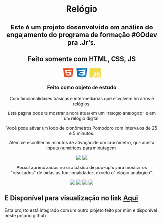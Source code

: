 <div align="center">

  <h1> Relógio</h1>
  <h2> Este é um projeto desenvolvido em análise de engajamento do programa de formação #GOdev pra .Jr's.</h2>
  <h2> Feito somente com HTML, CSS, JS</h2>

  <div align="center">
    <img align="center" alt="Rafa-HTML" height="30" width="40" src="https://raw.githubusercontent.com/devicons/devicon/master/icons/html5/html5-original.svg">
    <img align="center" alt="Rafa-CSS" height="30" width="40" src="https://raw.githubusercontent.com/devicons/devicon/master/icons/css3/css3-original.svg">
    <img align="center" alt="Rafa-Js" height="30" width="40" src="https://raw.githubusercontent.com/devicons/devicon/master/icons/javascript/javascript-plain.svg">
  </div>
  <h3> Feito como objeto de estudo </h3>
</div>
 
<div align="center">

  <p>Com funcionalidades básicas e intermediárias que envolvem horários e relógios.

Está página pode te mostrar a hora atual em um "relógio analógico" e em um relógio digital.

Você pode ativar um loop de cronômetros Pomodoro com intervalos de 25 e 5 minutos.

Além  de escolher os minutos de ativação de um cronômetro, que aceita inputs numéricos para minutagem.</p>
  <img src="https://media.discordapp.net/attachments/955695681052487733/981880038980993084/unknown.png?width=710&height=400">
  <img src="https://media.discordapp.net/attachments/955695681052487733/981880797084659712/unknown.png">
  <p>Possuí aprendizados no uso básico de pop-up's para mostrar os "resultados" de todas as funcionalidades, exceto o"relógio analógico".</p>
  <img src="https://media.discordapp.net/attachments/955695681052487733/981881728132083742/unknown.png">
  <img src="https://media.discordapp.net/attachments/955695681052487733/981882094672310272/unknown.png">
  <img src="https://media.discordapp.net/attachments/955695681052487733/981882317108818000/unknown.png">
  <img src="https://media.discordapp.net/attachments/955695681052487733/981882474336485458/unknown.png">
</div>

## E Disponível para visualização no link <a href="https://clone-tinder-igorcanjos.vercel.app/">Aqui</a>

<p>Esta projeto está integrado com um outro projeto feito por mim e disponível neste próprio github</p>